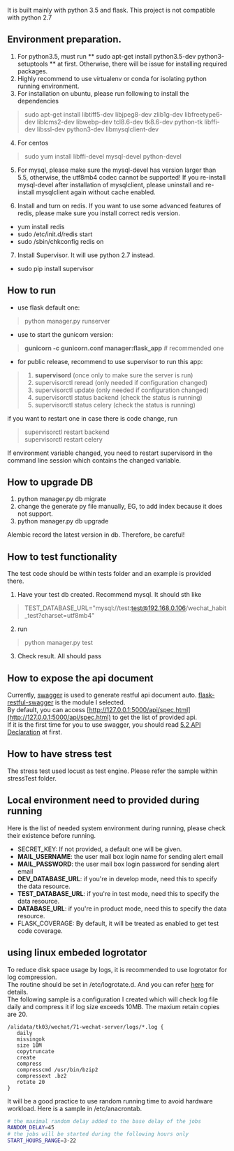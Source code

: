 It is built mainly with python 3.5 and flask. This project is not compatible with python 2.7

## Environment preparation.
1. For python3.5, must run ** sudo apt-get install python3.5-dev python3-setuptools ** at first. Otherwise, there will be issue for installing required packages.
2. Highly recommend to use virtualenv or conda for isolating python running environment. 
3. For installation on ubuntu, please run following to install the dependencies
  > sudo apt-get install libtiff5-dev libjpeg8-dev zlib1g-dev libfreetype6-dev liblcms2-dev libwebp-dev tcl8.6-dev tk8.6-dev python-tk libffi-dev libssl-dev python3-dev libmysqlclient-dev

4. For centos
  > sudo yum install libffi-devel mysql-devel python-devel

5. For mysql, please make sure the mysql-devel has version larger than 5.5, otherwise, the utf8mb4 codec cannot be supported! If you re-install mysql-devel after installation of mysqlclient, please uninstall and re-install mysqlclient again without cache enabled. 

6. Install and turn on redis. If you want to use some advanced features of redis, please make sure you install correct redis version.   

  * yum install redis
  * sudo /etc/init.d/redis start  
  * sudo /sbin/chkconfig redis on
  
7. Install Supervisor. It will use python 2.7 instead.

  * sudo pip install supervisor
  
## How to run
* use flask default one:  
> python manager.py runserver   

* use to start the gunicorn version:  
> **gunicorn -c gunicorn.conf manager:flask_app**  # recommended one   

* for public release, recommend to use supervisor to run this app:  
> 1. **supervisord** (once only to make sure the server is run)  
> 2. supervisorctl reread  (only needed if configuration changed)  
> 3. supervisorctl update  (only needed if configuration changed)  
> 4. supervisorctl status backend  (check the status is running)  
> 5. supervisorctl status celery  (check the status is running)  

if you want to restart one in case there is code change, run  
> supervisorctl restart backend  
> supervisorctl restart celery  
   
If environment variable changed, you need to restart supervisord in the command line session which contains the changed variable. 

## How to upgrade DB  

1. python manager.py db migrate
2. change the generate py file manually, EG, to add index because it does not support. 
3. python manager.py db upgrade

Alembic record the latest version in db. Therefore, be careful!

## How to test functionality  
The test code should be within tests folder and an example is provided there.

1. Have your test db created. Recommend mysql. It should sth like   
> TEST_DATABASE_URL="mysql://test:test@192.168.0.106/wechat_habit_test?charset=utf8mb4"  

2. run 
> python manager.py test  

3. Check result. All should pass

## How to expose the api document
Currently, [swagger](http://swagger.io/) is used to generate restful api document auto. [flask-restful-swagger](https://github.com/rantav/flask-restful-swagger) is the module I selected.  
By default, you can access [http://127.0.0.1:5000/api/spec.html](http://127.0.0.1:5000/api/spec.html) to get the list of provided api.  
If it is the first time for you to use swagger, you should read [5.2 API Declaration](http://docs.swagger.io/spec.html) at first. 


## How to have stress test
The stress test used locust as test engine. Please refer the sample within stressTest folder.

## Local environment need to provided during running
Here is the list of needed system environment during running, please check their existence before running.  

* SECRET_KEY: If not provided, a default one will be given.
* **MAIL_USERNAME**: the user mail box login name for sending alert email
* **MAIL_PASSWORD**: the user mail box login password for sending alert email
* **DEV_DATABASE_URL**: if you're in develop mode, need this to specify the data resource.
* **TEST_DATABASE_URL**: if you're in test mode, need this to specify the data resource.
* **DATABASE_URL**: if you're in product mode, need this to specify the data resource.
* FLASK_COVERAGE: By default, it will be treated as enabled to get test code coverage.

## using linux embeded logrotator
To reduce disk space usage by logs, it is recommended to use logrotator for log compression.   
The routine should be set in /etc/logrotate.d. And you can refer [here](http://www.softpanorama.org/Commercial_linuxes/RHEL/rhel_log_rotation.shtml) for details.  
The following sample is a configuration I created which will check log file daily and compress it if log size exceeds 10MB. The maxium retain copies are 20.  

```
/alidata/tk03/wechat/71-wechat-server/logs/*.log {
   daily
   missingok
   size 10M
   copytruncate
   create
   compress
   compresscmd /usr/bin/bzip2
   compressext .bz2
   rotate 20
}
```

It will be a good practice to use random running time to avoid hardware workload. Here is a sample in /etc/anacrontab.

```bash
# the maximal random delay added to the base delay of the jobs
RANDOM_DELAY=45
# the jobs will be started during the following hours only
START_HOURS_RANGE=3-22
```